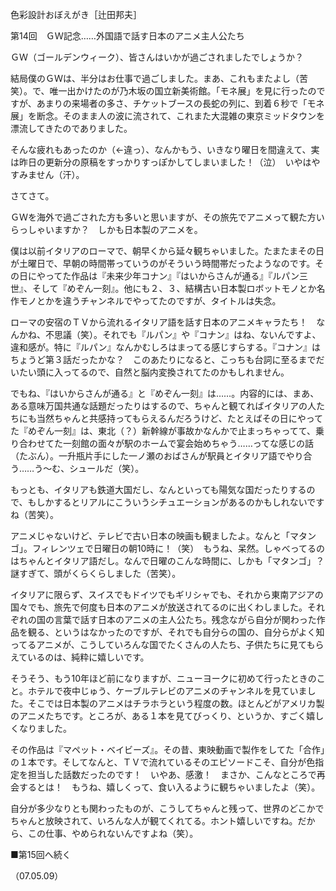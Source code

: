 <!-- source: http://web.archive.org/web/20250215190716/http://www.style.fm/as/05_column/tsujita/tsujita14.shtml -->

色彩設計おぼえがき［辻田邦夫］

第14回　ＧＷ記念……外国語で話す日本のアニメ主人公たち

ＧＷ（ゴールデンウィーク）、皆さんはいかが過ごされましたでしょうか？

結局僕のＧＷは、半分はお仕事で過ごしました。まあ、これもまたよし（苦笑）。で、唯一出かけたのが乃木坂の国立新美術館。「モネ展」を見に行ったのですが、あまりの来場者の多さ、チケットブースの長蛇の列に、到着６秒で「モネ展」を断念。そのまま人の波に流されて、これまた大混雑の東京ミッドタウンを漂流してきたのでありました。

そんな疲れもあったのか（←違っ）、なんかもう、いきなり曜日を間違えて、実は昨日の更新分の原稿をすっかりすっぽかしてしまいました！（泣）　いやはやすみません（汗）。

さてさて。

ＧＷを海外で過ごされた方も多いと思いますが、その旅先でアニメって観た方いらっしゃいますか？　しかも日本製のアニメを。

僕は以前イタリアのローマで、朝早くから延々観ちゃいました。たまたまその日が土曜日で、早朝の時間帯っていうのがそういう時間帯だったようなのです。その日にやってた作品は『未来少年コナン』『はいからさんが通る』『ルパン三世』、そして『めぞん一刻』。他にも２、３、結構古い日本製ロボットモノとか名作モノとかを違うチャンネルでやってたのですが、タイトルは失念。

ローマの安宿のＴＶから流れるイタリア語を話す日本のアニメキャラたち！　なんかね、不思議（笑）。それでも『ルパン』や『コナン』はね、ないんですよ、違和感が。特に『ルパン』なんかむしろはまってる感じすらする。『コナン』はちょうど第３話だったかな？　このあたりになると、こっちも台詞に至るまでだいたい頭に入ってるので、自然と脳内変換されてたのかもしれません。

でもね、『はいからさんが通る』と『めぞん一刻』は……。内容的には、まあ、ある意味万国共通な話題だったりはするので、ちゃんと観てればイタリアの人たちにも当然ちゃんと共感持ってもらえるんだろうけど、たとえばその日にやってた『めぞん一刻』は、東北（？）新幹線が事故かなんかで止まっちゃってて、乗り合わせてた一刻館の面々が駅のホームで宴会始めちゃう……ってな感じの話（たぶん）。一升瓶片手にした一ノ瀬のおばさんが駅員とイタリア語でやり合う……う〜む、シュールだ（笑）。

もっとも、イタリアも鉄道大国だし、なんといっても陽気な国だったりするので、もしかするとリアルにこういうシチュエーションがあるのかもしれないですね（苦笑）。

アニメじゃないけど、テレビで古い日本の映画も観ましたよ。なんと「マタンゴ」。フィレンツェで日曜日の朝10時に！（笑）　もうね、呆然。しゃべってるのはちゃんとイタリア語だし。なんで日曜のこんな時間に、しかも「マタンゴ」？　謎すぎて、頭がくらくらしました（苦笑）。

イタリアに限らず、スイスでもドイツでもギリシャでも、それから東南アジアの国々でも、旅先で何度も日本のアニメが放送されてるのに出くわしました。それぞれの国の言葉で話す日本のアニメの主人公たち。残念ながら自分が関わった作品を観る、というはなかったのですが、それでも自分らの国の、自分らがよく知ってるアニメが、こうしていろんな国でたくさんの人たち、子供たちに見てもらえているのは、純粋に嬉しいです。

そうそう、もう10年ほど前になりますが、ニューヨークに初めて行ったときのこと。ホテルで夜中じゅう、ケーブルテレビのアニメのチャンネルを見ていました。そこでは日本製のアニメはチラホラという程度の数。ほとんどがアメリカ製のアニメたちです。ところが、ある１本を見てびっくり、というか、すごく嬉しくなりました。

その作品は『マペット・ベイビーズ』。その昔、東映動画で製作をしてた「合作」の１本です。そしてなんと、ＴＶで流れているそのエピソードこそ、自分が色指定を担当した話数だったのです！　いやあ、感激！　まさか、こんなところで再会するとは！　もうね、嬉しくって、食い入るように観ちゃいましたよ（笑）。

自分が多少なりとも関わったものが、こうしてちゃんと残って、世界のどこかでちゃんと放映されて、いろんな人が観てくれてる。ホント嬉しいですね。だから、この仕事、やめられないんですよね（笑）。

■第15回へ続く

（07.05.09）
